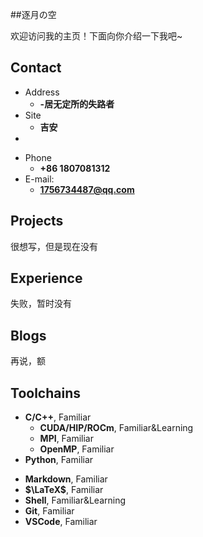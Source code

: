 ##逐月の空

欢迎访问我的主页！下面向你介绍一下我吧\~

<!-- .slide -->

## Contact

- Address
  - **-居无定所的失路者**
- Site
  - **吉安**
- 

<!-- .slide vertical=true -->

- Phone
  - **+86 1807081312**
- E-mail:
  - **1756734487@qq.com**

<!-- .slide -->

## Projects

<!-- .slide vertical=true -->
很想写，但是现在没有


<!-- .slide vertical=true -->



<!-- .slide vertical=true -->


<!-- .slide -->

## Experience
失败，暂时没有

<!-- .slide -->

## Blogs
再说，额

<!-- .slide -->

## Toolchains

<!-- .slide vertical=true -->

- **C/C++**, Familiar
  - **CUDA/HIP/ROCm**, Familiar&Learning
  - **MPI**, Familiar
  - **OpenMP**, Familiar
- **Python**, Familiar

<!-- .slide vertical=true -->

- **Markdown**, Familiar
- **$\LaTeX$**, Familiar
- **Shell**, Familiar&Learning
- **Git**, Familiar
- **VSCode**, Familiar

